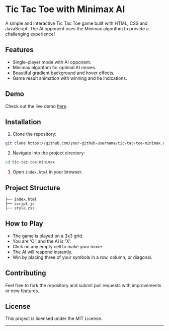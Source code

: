 # Tic Tac Toe with Minimax AI

A simple and interactive Tic Tac Toe game built with HTML, CSS and JavaScript. The AI opponent uses the Minimax algorithm to provide a challenging experience!

## Features
- Single-player mode with AI opponent.
- Minimax algorithm for optimal AI moves.
- Beautiful gradient background and hover effects.
- Game result animation with winning and tie indications.

## Demo
Check out the live demo [here](https://www.linkedin.com/feed/update/urn:li:ugcPost:7306342363424034817/).

## Installation
1. Clone the repository:
```bash
git clone https://github.com/your-github-username/tic-tac-toe-minimax.git
```
2. Navigate into the project directory:
```bash
cd tic-tac-toe-minimax
```
3. Open `index.html` in your browser.

## Project Structure
```
├── index.html
├── script.js
├── style.css
```

## How to Play
- The game is played on a 3x3 grid.
- You are 'O', and the AI is 'X'.
- Click on any empty cell to make your move.
- The AI will respond instantly.
- Win by placing three of your symbols in a row, column, or diagonal.

## Contributing
Feel free to fork the repository and submit pull requests with improvements or new features.

## License
This project is licensed under the MIT License.

---

